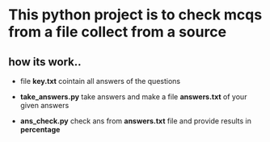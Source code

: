 # This python project is to check mcqs from a file collect from a source 

## how its work..

* file **key.txt** cointain all answers of the questions

* **take_answers.py** take answers and make a file **answers.txt** of your given answers

* **ans_check.py** check ans from **answers.txt** file and provide results in **percentage**
